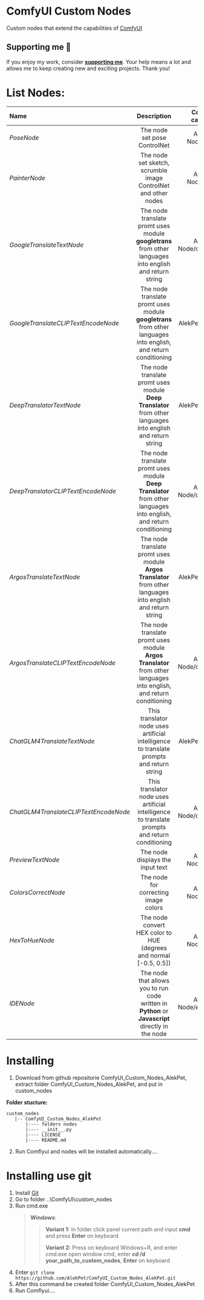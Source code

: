 # ComfyUI Custom Nodes

Custom nodes that extend the capabilities of [ComfyUI](https://github.com/comfyanonymous/ComfyUI)

## Supporting me 💖

If you enjoy my work, consider **[supporting me](https://alekpet.github.io/support)**. Your help means a lot and allows me to keep creating new and exciting projects. Thank you!

# List Nodes:

| Name                                  |                                                     Description                                                      |     ComfyUI category      |
| :------------------------------------ | :------------------------------------------------------------------------------------------------------------------: | :-----------------------: |
| _PoseNode_                            |                                             The node set pose ControlNet                                             |    AlekPet Node/image     |
| _PainterNode_                         |                            The node set sketch, scrumble image ControlNet and other nodes                            |    AlekPet Node/image     |
| _GoogleTranslateTextNode_             |       The node translate promt uses module **googletrans** from other languages into english and return string       | AlekPet Node/conditioning |
| _GoogleTranslateCLIPTextEncodeNode_   |   The node translate promt uses module **googletrans** from other languages into english, and return conditioning    |     AlekPet Node/text     |
| _DeepTranslatorTextNode_              |     The node translate promt uses module **Deep Translator** from other languages into english and return string     |     AlekPet Node/text     |
| _DeepTranslatorCLIPTextEncodeNode_    | The node translate promt uses module **Deep Translator** from other languages into english, and return conditioning  | AlekPet Node/conditioning |
| _ArgosTranslateTextNode_              |    The node translate promt uses module **Argos Translator** from other languages into english and return string     |     AlekPet Node/text     |
| _ArgosTranslateCLIPTextEncodeNode_    | The node translate promt uses module **Argos Translator** from other languages into english, and return conditioning | AlekPet Node/conditioning |
| _ChatGLM4TranslateTextNode_           |               This translator node uses artificial intelligence to translate prompts and return string               |     AlekPet Node/text     |
| _ChatGLM4TranslateCLIPTextEncodeNode_ |            This translator node uses artificial intelligence to translate prompts and return conditioning            | AlekPet Node/conditioning |
| _PreviewTextNode_                     |                                           The node displays the input text                                           |    AlekPet Node/extras    |
| _ColorsCorrectNode_                   |                                         The node for correcting image colors                                         |    AlekPet Node/extras    |
| _HexToHueNode_                        |                          The node convert HEX color to HUE (degrees and normal [-0.5, 0.5])                          |    AlekPet Node/extras    |
| _IDENode_                             |          The node that allows you to run code written in **Python** or **Javascript** directly in the node           | AlekPet Node/experiments  |

# Installing

1. Download from github repositorie ComfyUI_Custom_Nodes_AlekPet, extract folder ComfyUI_Custom_Nodes_AlekPet, and put in custom_nodes

**Folder stucture:**

```
custom_nodes
   |-- ComfyUI_Custom_Nodes_AlekPet
       |---- folders nodes
       |---- __init__.py
       |---- LICENSE
       |---- README.md
```

2. Run Comflyui and nodes will be installed automatically....

# Installing use git

1. Install [Git](https://git-scm.com/)
2. Go to folder ..\ComfyUI\custom_nodes
3. Run cmd.exe
   > **Windows**:
   >
   > > **Variant 1:** In folder click panel current path and input **cmd** and press **Enter** on keyboard
   > >
   > > **Variant 2:** Press on keyboard Windows+R, and enter cmd.exe open window cmd, enter **cd /d your_path_to_custom_nodes**, **Enter** on keyboard
4. Enter `git clone https://github.com/AlekPet/ComfyUI_Custom_Nodes_AlekPet.git`
5. After this command be created folder ComfyUI_Custom_Nodes_AlekPet
6. Run Comflyui....
